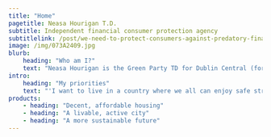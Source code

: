 ```yaml
---
title: "Home"
pagetitle: Neasa Hourigan T.D.
subtitle: Independent financial consumer protection agency
subtitlelink: /post/we-need-to-protect-consumers-against-predatory-financial-institutions/
image: /img/073A2409.jpg
blurb:
    heading: "Who am I?"
    text: "Neasa Hourigan is the Green Party TD for Dublin Central (formally councillor for Cabra-Glasnevin). Neasa is Green Party Finance Spokesperson and Chair of Policy Council. She has a professional background as a specialist in creating sustainable communities and was a university lecturer in environmental development and design. She and her family have lived in Cabra, Dublin 7 for 15 years."
intro:
    heading: "My priorities"
    text: "'I want to live in a country where we all can enjoy safe streets, a decent roof over our heads, peace and equal opportunities. I believe passionately that green principles are a pathway towards a more compassionate, equitable and environmentally responsible society. If you want a better future for you, your family, children and neighbours and aspire to make our communities the best place to live in Dublin then I would love you to consider supporting me in the upcoming general election."
products:
    - heading: "Decent, affordable housing"
    - heading: "A livable, active city"
    - heading: "A more sustainable future"
---
```


